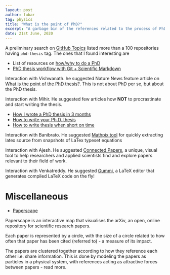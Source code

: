 ```yaml
---
layout: post
author: fubar
tag: physics
title: "What is the point of PhD?"
excerpt: "A garbage bin of the references related to the process of PhD, tools required, dos and donts, sagely advices, best practices"
date: 21st June, 2020
---
```



A preliminary search on [GitHub Topics](https://github.com/topics) listed more than a 100 repositories having `phd-thesis` tag. The ones that I found interesting are

- List of resources on [how/why to do a PhD](https://github.com/macoj/phd)
- [PhD thesis workflow with Git + Scientific Markdown](https://github.com/katrinleinweber/PhD-thesis)

Interaction with Vishwanath. he suggested Nature News feature article on [What is the point of the PhD thesis?](https://www.nature.com/news/what-s-the-point-of-the-phd-thesis-1.20203). This is not about PhD per se, but about the PhD thesis.

Interaction with Mihir. He suggested few articles how **NOT** to procrastinate and start writing the thesis.

- [How I wrote a PhD thesis in 3 months](https://jameshaytonphd.com/quick-tips/how-i-wrote-a-phd-thesis-in-3-months)
- [How to write your Ph.D. thesis](https://www.sciencemag.org/careers/2018/04/how-write-your-phd-thesis)
- [How to write thesis when short on time](https://cheekyscientist.com/insiders-guide-to-write-a-thesis-when-short-on-time/)

Interaction with Banibrato. He suggested [Mathpix tool](https://mathpix.com/) for quickly extracting latex source from snapshots of LaTex typeset equations

Interaction with Ajesh. He suggested [Connected Papers](https://www.connectedpapers.com/), a unique, visual tool to help researchers and applied scientists find and explore papers relevant to their field of work.

Interaction with Venkatreddy. He suggested [Gummi](https://github.com/alexandervdm/gummi), a LaTeX editor that generates compiled LaTeX code on the fly!

# Miscellaneous

- [Paperscape](https://paperscape.org/)

Paperscape is an interactive map that visualises the arXiv, an open, online repository for scientific research papers.

Each paper is represented by a circle, with the size of a circle related to how often that paper has been cited (referred to) - a measure of its impact.

The papers are clustered together according to how they reference each other i.e. share information. This is done by modeling the papers as particles in a physical system, with references acting as attractive forces between papers - read more.
